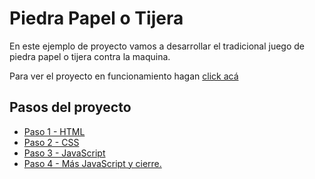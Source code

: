 # Piedra Papel o Tijera

En este ejemplo de proyecto vamos a desarrollar el tradicional juego de piedra papel o tijera contra la maquina.

Para ver el proyecto en funcionamiento hagan [click acá](a)

## Pasos del proyecto

* [Paso 1 - HTML](a)
* [Paso 2 - CSS](a)
* [Paso 3 - JavaScript](a)
* [Paso 4 - Más JavaScript y cierre.](a)
